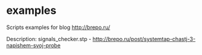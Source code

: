 # examples
Scripts examples for blog http://brepo.ru/

Description:
signals_checker.stp - http://brepo.ru/post/systemtap-chastj-3-napishem-svoj-probe
